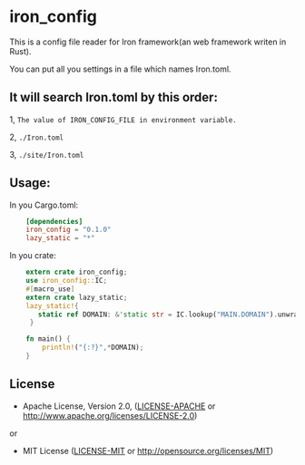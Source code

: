 # iron_config

This is a config file reader for Iron framework(an web framework writen in Rust).

You can put all you settings in a file which names Iron.toml.

## It will search Iron.toml by this order:

1, `The value of IRON_CONFIG_FILE in environment variable.`

2, `./Iron.toml`

3, `./site/Iron.toml`

## Usage:
In you Cargo.toml:

```toml
    [dependencies]
    iron_config = "0.1.0"
    lazy_static = "*"
```
In you crate:

```rust
    extern crate iron_config;
    use iron_config::IC;
    #[macro_use]
    extern crate lazy_static;
    lazy_static!{
       static ref DOMAIN: &'static str = IC.lookup("MAIN.DOMAIN").unwrap().as_str().unwrap();
     }

    fn main() {
        println!("{:?}",*DOMAIN); 
    }
```
## License
 * Apache License, Version 2.0, ([LICENSE-APACHE](LICENSE-APACHE) or http://www.apache.org/licenses/LICENSE-2.0)
 
 or
 
 * MIT License ([LICENSE-MIT](LICENSE-MIT) or http://opensource.org/licenses/MIT)

